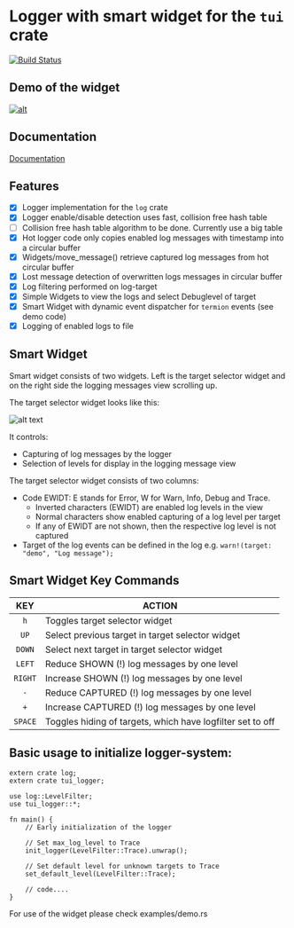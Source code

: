 # Logger with smart widget for the `tui` crate

[![Build Status](https://travis-ci.org/gin66/tui-logger.svg?branch=master)](https://travis-ci.org/gin66/tui-logger)

## Demo of the widget

[![alt](https://asciinema.org/a/6Jxk6i3lK6IDGyWGyLZkS5Rdl.png)](https://asciinema.org/a/6Jxk6i3lK6IDGyWGyLZkS5Rdl)

## Documentation

[Documentation](https://docs.rs/tui-logger/0.1.9/tui_logger/)

## Features

- [X] Logger implementation for the `log` crate
- [X] Logger enable/disable detection uses fast, collision free hash table
- [ ] Collision free hash table algorithm to be done. Currently use a big table
- [X] Hot logger code only copies enabled log messages with timestamp into a circular buffer
- [X] Widgets/move_message() retrieve captured log messages from hot circular buffer
- [X] Lost message detection of overwritten logs messages in circular buffer
- [X] Log filtering performed on log-target
- [X] Simple Widgets to view the logs and select Debuglevel of target
- [X] Smart Widget with dynamic event dispatcher for `termion` events (see demo code)
- [X] Logging of enabled logs to file

## Smart Widget

Smart widget consists of two widgets. Left is the target selector widget and
on the right side the logging messages view scrolling up.

The target selector widget looks like this:

   ![alt text](https://github.com/gin66/tui-logger/blob/master/doc/example.png?raw=true)

It controls:

- Capturing of log messages by the logger
- Selection of levels for display in the logging message view
 
The target selector widget consists of two columns:

- Code EWIDT: E stands for Error, W for Warn, Info, Debug and Trace.
  + Inverted characters (EWIDT) are enabled log levels in the view
  + Normal characters show enabled capturing of a log level per target
  + If any of EWIDT are not shown, then the respective log level is not captured
- Target of the log events can be defined in the log e.g. `warn!(target: "demo", "Log message");`
 
## Smart Widget Key Commands

|  KEY   | ACTION 
|:------:|-----------------------------------------------------------|
| `h`    | Toggles target selector widget
| `UP`   | Select previous target in target selector widget
| `DOWN` | Select next target in target selector widget
| `LEFT` | Reduce SHOWN (!) log messages by one level
| `RIGHT`| Increase SHOWN (!) log messages by one level
| `-`    | Reduce CAPTURED (!) log messages by one level
| `+`    | Increase CAPTURED (!) log messages by one level
| `SPACE`| Toggles hiding of targets, which have logfilter set to off
 
## Basic usage to initialize logger-system:
```
extern crate log;
extern crate tui_logger;

use log::LevelFilter; 
use tui_logger::*;

fn main() {
    // Early initialization of the logger

    // Set max_log_level to Trace
    init_logger(LevelFilter::Trace).unwrap();

    // Set default level for unknown targets to Trace
    set_default_level(LevelFilter::Trace);

    // code....
}
```

For use of the widget please check examples/demo.rs

